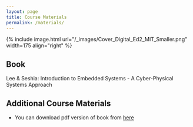 ```yaml
---
layout: page
title: Course Materials
permalink: /materials/
---
```


{% include image.html url="/_images/Cover_Digital_Ed2_MIT_Smaller.png" width=175 align="right" %}

## Book

Lee & Seshia: Introduction to Embedded Systems - A Cyber-Physical Systems Approach

## Additional Course Materials

* You can download pdf version of book from [here](https://ptolemy.berkeley.edu/books/leeseshia/index.html)

